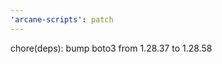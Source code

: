 ```yaml
---
'arcane-scripts': patch
---
```


<!-- markdownlint-disable MD041 -->chore(deps): bump boto3 from 1.28.37 to 1.28.58
